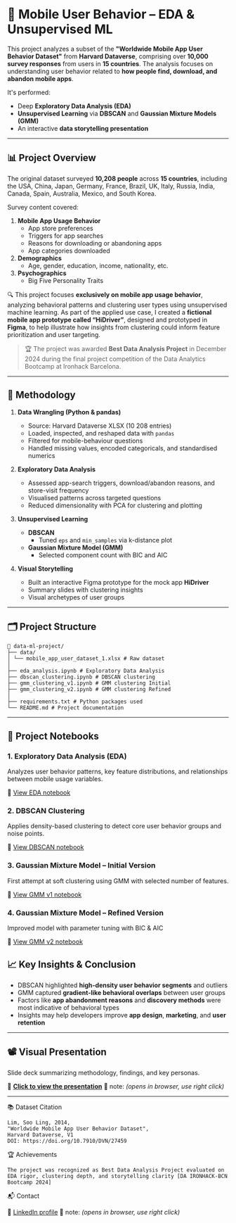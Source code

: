 # 📱 Mobile User Behavior – EDA & Unsupervised ML

This project analyzes a subset of the **"Worldwide Mobile App User Behavior Dataset"** from **Harvard Dataverse**, comprising over **10,000 survey responses** from users in **15 countries**. The analysis focuses on understanding user behavior related to **how people find, download, and abandon mobile apps**. 

It's performed:
- Deep **Exploratory Data Analysis (EDA)**
- **Unsupervised Learning** via **DBSCAN** and **Gaussian Mixture Models (GMM)**
- An interactive **data storytelling presentation**

---

## 📊 Project Overview

The original dataset surveyed **10,208 people** across **15 countries**, including the USA, China, Japan, Germany, France, Brazil, UK, Italy, Russia, India, Canada, Spain, Australia, Mexico, and South Korea.

Survey content covered:
1. **Mobile App Usage Behavior**
   - App store preferences
   - Triggers for app searches
   - Reasons for downloading or abandoning apps
   - App categories downloaded
2. **Demographics**
   - Age, gender, education, income, nationality, etc.
3. **Psychographics**
   - Big Five Personality Traits

🔍 This project focuses **exclusively on mobile app usage behavior**, analyzing behavioral patterns and clustering user types using unsupervised machine learning.
As part of the applied use case, I created a **fictional mobile app prototype called “HiDriver”**, designed and prototyped in **Figma**, to help illustrate how insights from clustering could inform feature prioritization and user targeting.


> 🏆 The project was awarded **Best Data Analysis Project** in December 2024 during the final project competition of the Data Analytics Bootcamp at Ironhack Barcelona. 

---
## 🔬 Methodology

1. **Data Wrangling (Python & pandas)**
   - Source: Harvard Dataverse XLSX (10 208 entries)
   - Loaded, inspected, and reshaped data with `pandas`
   - Filtered for mobile-behaviour questions
   - Handled missing values, encoded categoricals, and standardised numerics

2. **Exploratory Data Analysis**
   - Assessed app-search triggers, download/abandon reasons, and store-visit frequency
   - Visualised patterns across targeted questions
   - Reduced dimensionality with PCA for clustering and plotting

3. **Unsupervised Learning**
   - **DBSCAN**
     - Tuned `eps` and `min_samples` via k-distance plot
   - **Gaussian Mixture Model (GMM)**
     - Selected component count with BIC and AIC

4. **Visual Storytelling**
   - Built an interactive Figma prototype for the mock app **HiDriver**
   - Summary slides with clustering insights
   - Visual archetypes of user groups 
---

## 🗂 Project Structure
```
📂 data-ml-project/
├── data/
│ └── mobile_app_user_dataset_1.xlsx # Raw dataset
│
├── eda_analysis.ipynb # Exploratory Data Analysis
├── dbscan_clustering.ipynb # DBSCAN clustering
├── gmm_clustering_v1.ipynb # GMM clustering Initial 
├── gmm_clustering_v2.ipynb # GMM clustering Refined
│
├── requirements.txt # Python packages used
└── README.md # Project documentation
```

---
## 📓 Project Notebooks

### 1. **Exploratory Data Analysis (EDA)**
Analyzes user behavior patterns, key feature distributions, and relationships between mobile usage variables.

📓 [View EDA notebook](data-ml-project/eda_analysis.ipynb)

### 2. **DBSCAN Clustering**
Applies density-based clustering to detect core user behavior groups and noise points.

📓 [View DBSCAN notebook](data-ml-project/dbscan_clustering.ipynb)

### 3. Gaussian Mixture Model – Initial Version
First attempt at soft clustering using GMM with selected number of features.

📓 [View GMM v1 notebook](data-ml-project/gmm_clustering_v1.ipynb)

### 4. Gaussian Mixture Model – Refined Version
Improved model with parameter tuning with BIC & AIC

📓 [View GMM v2 notebook](data-ml-project/gmm_clustering_v2.ipynb)


## 📈 Key Insights & Conclusion

- DBSCAN highlighted **high-density user behavior segments** and outliers
- GMM captured **gradient-like behavioral overlaps** between user groups
- Factors like **app abandonment reasons** and **discovery methods** were most indicative of behavioral types
- Insights may help developers improve **app design**, **marketing**, and **user retention**

---

## 📽️ Visual Presentation

Slide deck summarizing methodology, findings, and key personas.

🔗 **[Click to view the presentation](https://shorturl.at/S5RBo)**    📝 note: *(opens in browser, use right click)*

---
📚 Dataset Citation

    Lim, Soo Ling, 2014,
    "Worldwide Mobile App User Behavior Dataset",
    Harvard Dataverse, V1
    DOI: https://doi.org/10.7910/DVN/27459 
    
🏆 Achievements

    The project was recognized as Best Data Analysis Project evaluated on EDA rigor, clustering depth, and storytelling clarity [DA IRONHACK-BCN Bootcamp 2024]

📬 Contact

   🔗 [LinkedIn profile](https://www.linkedin.com/in/marija-kilibarda-3b939114/) 📝 note: *(opens in browser, use right click)*
